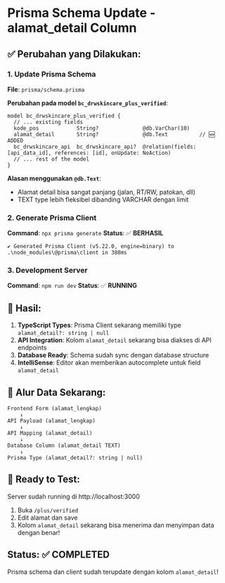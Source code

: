 # Prisma Schema Update - alamat_detail Column

## ✅ Perubahan yang Dilakukan:

### 1. Update Prisma Schema
**File**: `prisma/schema.prisma`

**Perubahan pada model `bc_drwskincare_plus_verified`**:
```prisma
model bc_drwskincare_plus_verified {
  // ... existing fields
  kode_pos            String?              @db.VarChar(10)
  alamat_detail       String?              @db.Text          // 🆕 ADDED
  bc_drwskincare_api  bc_drwskincare_api?  @relation(fields: [api_data_id], references: [id], onUpdate: NoAction)
  // ... rest of the model
}
```

**Alasan menggunakan `@db.Text`**:
- Alamat detail bisa sangat panjang (jalan, RT/RW, patokan, dll)
- TEXT type lebih fleksibel dibanding VARCHAR dengan limit

### 2. Generate Prisma Client
**Command**: `npx prisma generate`
**Status**: ✅ **BERHASIL**

```
✔ Generated Prisma Client (v5.22.0, engine=binary) to .\node_modules\@prisma\client in 388ms
```

### 3. Development Server
**Command**: `npm run dev`
**Status**: ✅ **RUNNING**

## 🎯 Hasil:

1. **TypeScript Types**: Prisma Client sekarang memiliki type `alamat_detail?: string | null`
2. **API Integration**: Kolom `alamat_detail` sekarang bisa diakses di API endpoints
3. **Database Ready**: Schema sudah sync dengan database structure
4. **IntelliSense**: Editor akan memberikan autocomplete untuk field `alamat_detail`

## 🔄 Alur Data Sekarang:

```
Frontend Form (alamat_lengkap) 
    ↓
API Payload (alamat_lengkap) 
    ↓
API Mapping (alamat_detail) 
    ↓
Database Column (alamat_detail TEXT)
    ↓ 
Prisma Type (alamat_detail?: string | null)
```

## 🚀 Ready to Test:

Server sudah running di http://localhost:3000
1. Buka `/plus/verified`
2. Edit alamat dan save
3. Kolom `alamat_detail` sekarang bisa menerima dan menyimpan data dengan benar!

## Status: ✅ COMPLETED

Prisma schema dan client sudah terupdate dengan kolom `alamat_detail`!